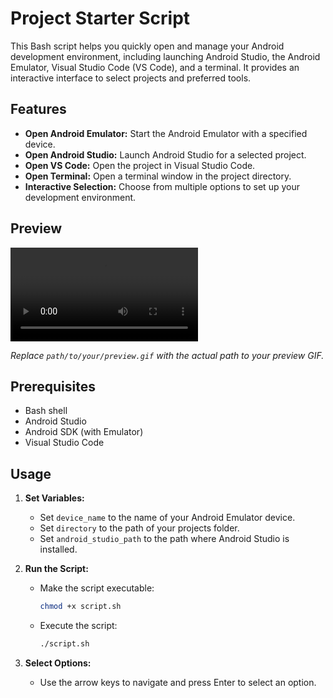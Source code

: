 # Project Starter Script

This Bash script helps you quickly open and manage your Android development environment, including launching Android Studio, the Android Emulator, Visual Studio Code (VS Code), and a terminal. It provides an interactive interface to select projects and preferred tools.

## Features

- **Open Android Emulator:** Start the Android Emulator with a specified device.
- **Open Android Studio:** Launch Android Studio for a selected project.
- **Open VS Code:** Open the project in Visual Studio Code.
- **Open Terminal:** Open a terminal window in the project directory.
- **Interactive Selection:** Choose from multiple options to set up your development environment.

## Preview

![Preview of the script in action](/preview.mov)

_Replace `path/to/your/preview.gif` with the actual path to your preview GIF._

## Prerequisites

- Bash shell
- Android Studio
- Android SDK (with Emulator)
- Visual Studio Code

## Usage

1. **Set Variables:**

   - Set `device_name` to the name of your Android Emulator device.
   - Set `directory` to the path of your projects folder.
   - Set `android_studio_path` to the path where Android Studio is installed.

2. **Run the Script:**

   - Make the script executable:
     ```bash
     chmod +x script.sh
     ```
   - Execute the script:
     ```bash
     ./script.sh
     ```

3. **Select Options:**
   - Use the arrow keys to navigate and press Enter to select an option.
